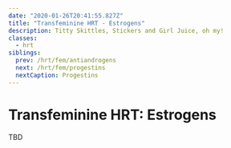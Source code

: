 ```yaml
---
date: "2020-01-26T20:41:55.827Z"
title: "Transfeminine HRT - Estrogens"
description: Titty Skittles, Stickers and Girl Juice, oh my!
classes:
  - hrt
siblings:
  prev: /hrt/fem/antiandrogens
  next: /hrt/fem/progestins
  nextCaption: Progestins
---
```


# Transfeminine HRT: Estrogens

TBD
